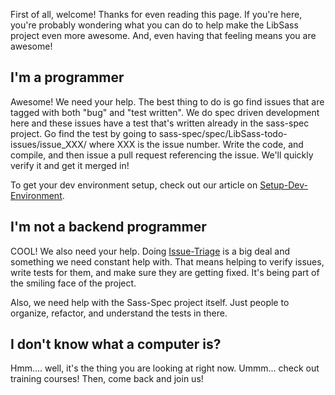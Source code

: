 First of all, welcome! Thanks for even reading this page. If you're here, you're probably wondering what you can do to
help make the LibSass project even more awesome. And, even having that feeling means you are awesome!

## I'm a programmer

Awesome! We need your help. The best thing to do is go find issues that are tagged with both "bug" and "test written".
We do spec driven development here and these issues have a test that's written already in the sass-spec project. Go find
the test by going to sass-spec/spec/LibSass-todo-issues/issue_XXX/ where XXX is the issue number. Write the code, and
compile, and then issue a pull request referencing the issue. We'll quickly verify it and get it merged in!

To get your dev environment setup, check out our article on [Setup-Dev-Environment](setup-environment.md).

## I'm not a backend programmer

COOL! We also need your help. Doing [Issue-Triage](triage.md) is a big deal and something we need constant help with.
That means helping to verify issues, write tests for them, and make sure they are getting fixed. It's being part of the
smiling face of the project.

Also, we need help with the Sass-Spec project itself. Just people to organize, refactor, and understand the tests in
there.

## I don't know what a computer is?

Hmm.... well, it's the thing you are looking at right now. Ummm... check out training courses! Then, come back and join
us!
